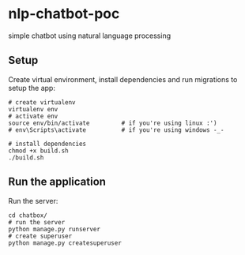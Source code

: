 # nlp-chatbot-poc
simple chatbot using natural language processing
## Setup

Create virtual environment, install dependencies and run migrations to setup the app:
```
# create virtualenv
virtualenv env
# activate env
source env/bin/activate         # if you're using linux :')
# env\Scripts\activate          # if you're using windows -_-

# install dependencies
chmod +x build.sh
./build.sh
```

## Run the application

Run the server:

```
cd chatbox/
# run the server
python manage.py runserver
# create superuser
python manage.py createsuperuser
```
